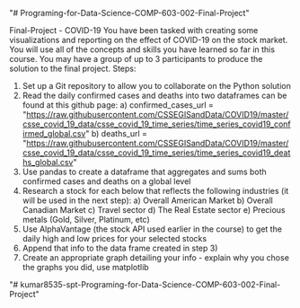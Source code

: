 "# Programing-for-Data-Science-COMP-603-002-Final-Project" 

Final-Project - COVID-19
You have been tasked with creating some visualizations and reporting on the effect of COVID-19 on the stock market. You will use all of the concepts and skills you have learned so far in this course. You may have a group of up to 3 participants to produce the solution to the final project. Steps:
1. Set up a Git repository to allow you to collaborate on the Python solution
2. Read the daily confirmed cases and deaths into two dataframes can be found at this github page: a) confirmed_cases_url = "https://raw.githubusercontent.com/CSSEGISandData/COVID19/master/csse_covid_19_data/csse_covid_19_time_series/time_series_covid19_confirmed_global.csv" b) deaths_url = "https://raw.githubusercontent.com/CSSEGISandData/COVID19/master/csse_covid_19_data/csse_covid_19_time_series/time_series_covid19_deaths_global.csv"
3. Use pandas to create a dataframe that aggregates and sums both confirmed cases and deaths on a global level
4. Research a stock for each below that reflects the following industries (it will be used in the next step): a) Overall American Market b) Overall Canadian Market c) Travel sector d) The Real Estate sector e) Precious metals (Gold, Silver, Platinum, etc)
5. Use AlphaVantage (the stock API used earlier in the course) to get the daily high and low prices for your selected stocks
6. Append that info to the data frame created in step 3)
7. Create an appropriate graph detailing your info - explain why you chose the graphs you did, use matplotlib


"# kumar8535-spt-Programing-for-Data-Science-COMP-603-002-Final-Project" 
